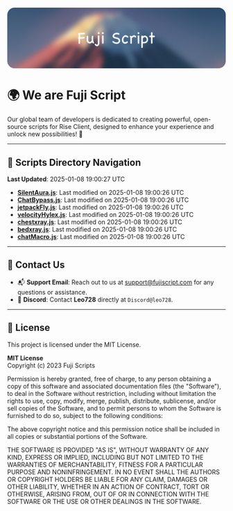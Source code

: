 ![Banner](.github/b.webp)

# 🌍 **We are Fuji Script**

Our global team of developers is dedicated to creating powerful, open-source scripts for Rise Client, designed to enhance your experience and unlock new possibilities! 🌟

---
<!-- SCRIPTS_NAVIGATION_START -->
## 📂 **Scripts Directory Navigation**

**Last Updated**: 2025-01-08 19:00:27 UTC

- **[SilentAura.js](scripts/SilentAura.js)**: Last modified on 2025-01-08 19:00:26 UTC
- **[ChatBypass.js](scripts/ChatBypass.js)**: Last modified on 2025-01-08 19:00:26 UTC
- **[jetpackFly.js](scripts/jetpackFly.js)**: Last modified on 2025-01-08 19:00:26 UTC
- **[velocityHylex.js](scripts/velocityHylex.js)**: Last modified on 2025-01-08 19:00:26 UTC
- **[chestxray.js](scripts/chestxray.js)**: Last modified on 2025-01-08 19:00:26 UTC
- **[bedxray.js](scripts/bedxray.js)**: Last modified on 2025-01-08 19:00:26 UTC
- **[chatMacro.js](scripts/chatMacro.js)**: Last modified on 2025-01-08 19:00:26 UTC

<!-- SCRIPTS_NAVIGATION_END -->

---

## 💬 **Contact Us**  
- 📬 **Support Email**: Reach out to us at [support@fujiscript.com](mailto:support@fujiscript.com) for any questions or assistance.  
- 💬 **Discord**: Contact **Leo728** directly at `Discord@leo728`.

---

## 📜 **License**

This project is licensed under the MIT License.  

**MIT License**  
Copyright (c) 2023 Fuji Scripts  

Permission is hereby granted, free of charge, to any person obtaining a copy of this software and associated documentation files (the "Software"), to deal in the Software without restriction, including without limitation the rights to use, copy, modify, merge, publish, distribute, sublicense, and/or sell copies of the Software, and to permit persons to whom the Software is furnished to do so, subject to the following conditions:  

The above copyright notice and this permission notice shall be included in all copies or substantial portions of the Software.  

THE SOFTWARE IS PROVIDED "AS IS", WITHOUT WARRANTY OF ANY KIND, EXPRESS OR IMPLIED, INCLUDING BUT NOT LIMITED TO THE WARRANTIES OF MERCHANTABILITY, FITNESS FOR A PARTICULAR PURPOSE AND NONINFRINGEMENT. IN NO EVENT SHALL THE AUTHORS OR COPYRIGHT HOLDERS BE LIABLE FOR ANY CLAIM, DAMAGES OR OTHER LIABILITY, WHETHER IN AN ACTION OF CONTRACT, TORT OR OTHERWISE, ARISING FROM, OUT OF OR IN CONNECTION WITH THE SOFTWARE OR THE USE OR OTHER DEALINGS IN THE SOFTWARE.  
